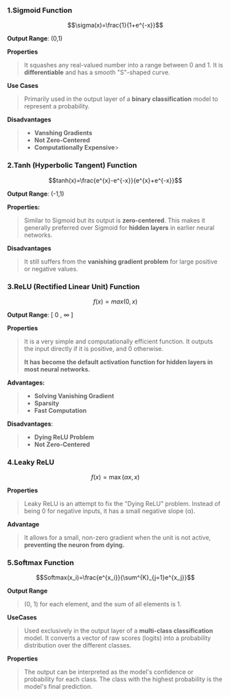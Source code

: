 ### 1.Sigmoid Function

$$\sigma(x)=\frac{1}{1+e^{-x}}$$

**Output Range**: (0,1)

**Properties**

>It squashes any real-valued number into a range between 0 and 1. It is **differentiable** and has a smooth "S"-shaped curve.

**Use Cases**

>Primarily used in the output layer of a **binary classification** model to represent a probability.

**Disadvantages**

>* **Vanshing Gradients**
>* **Not Zero-Centered**
>* **Computationally Expensive**>

### 2.Tanh (Hyperbolic Tangent) Function

$$tanh(x)=\frac{e^{x}-e^{-x}}{e^{x}+e^{-x}}$$

**Output Range**: (-1,1)

**Properties:**

>Similar to Sigmoid but its output is **zero-centered**. This makes it generally preferred over Sigmoid for **hidden layers** in earlier neural networks.

**Disadvantages**

>It still suffers from the **vanishing gradient problem** for large positive or negative values.

### 3.ReLU (Rectified Linear Unit) Function

$$f(x)=max(0,x)$$

**Output Range**: [ 0 , ∞ ]

**Properties**

>It is a very simple and computationally efficient function. It outputs the input directly if it is positive, and 0 otherwise. 
>
>**It has become the default activation function for hidden layers in most neural networks.**

**Advantages:**

>* **Solving Vanishing Gradient**
>* **Sparsity**
>* **Fast Computation**

**Disadvantages**:

>* **Dying ReLU Problem**
>* **Not Zero-Centered**

### 4.Leaky ReLU

$$f(x) = \max(\alpha x, x)
$$

**Properties**

>Leaky ReLU is an attempt to fix the "Dying ReLU" problem. Instead of being 0 for negative inputs, it has a small negative slope (α).

**Advantage**

>It allows for a small, non-zero gradient when the unit is not active, **preventing the neuron from dying.**

### 5.Softmax Function

$$Softmax(x_i)=\frac{e^{x_i}}{\sum^{K}_{j=1}e^{x_j}}$$

**Output Range**

>(0, 1) for each element, and the sum of all elements is 1.

**UseCases**

>Used exclusively in the output layer of a **multi-class classification** model. It converts a vector of raw scores (logits) into a probability distribution over the different classes.

**Properties**

>The output can be interpreted as the model's confidence or probability for each class. The class with the highest probability is the model's final prediction.